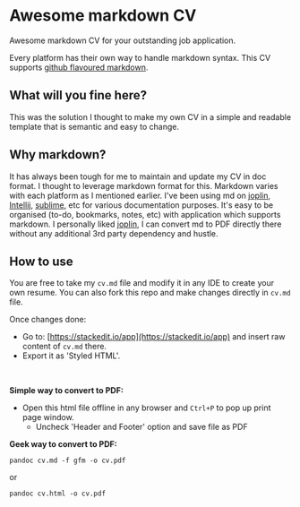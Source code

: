 # Awesome markdown CV

Awesome markdown CV for your outstanding job application.

Every platform has their own way to handle markdown syntax. This CV supports [github flavoured markdown](https://github.github.com/gfm/). 

## What will you fine here?
This was the solution I thought to make my own CV in a simple and readable template that is semantic and easy to change.

## Why markdown?

It has always been tough for me to maintain and update my CV in doc format. I thought to leverage markdown format for this. Markdown varies with each platform as I mentioned earlier. I've been using md on [joplin](https://github.com/laurent22/joplin), [Intellij](https://github.com/JetBrains/intellij-community), [sublime](https://github.com/SublimeText-Markdown/MarkdownEditing), etc for various documentation purposes. It's easy to be organised (to-do, bookmarks, notes, etc) with application which supports markdown. I personally liked [joplin](https://github.com/laurent22/joplin), I can convert md to PDF directly there without any additional 3rd party dependency and hustle.

## How to use

You are free to take my `cv.md` file and modify it in any IDE to create your own resume. You can also fork this repo and make changes directly in `cv.md` file.

Once changes done:

- Go to: [https://stackedit.io/app](https://stackedit.io/app) and insert raw content of `cv.md` there.
- Export it as 'Styled HTML'. 
<br>

**Simple way to convert to PDF:**

- Open this html file offline in any browser and `Ctrl+P` to pop up print page window. 
    - Uncheck 'Header and Footer' option and save file as PDF

**Geek way to convert to PDF:**

`pandoc cv.md -f gfm -o cv.pdf`

or

`pandoc cv.html -o cv.pdf`